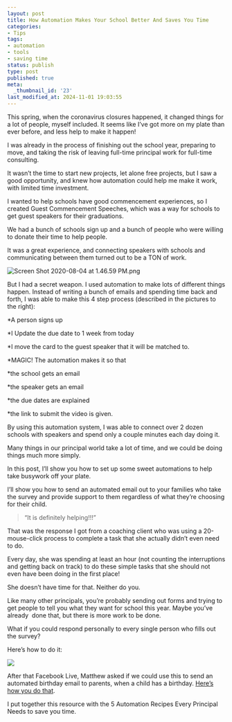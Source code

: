 ```yaml
---
layout: post
title: How Automation Makes Your School Better And Saves You Time
categories:
- Tips
tags:
- automation
- tools
- saving time
status: publish
type: post
published: true
meta:
  _thumbnail_id: '23'
last_modified_at: 2024-11-01 19:03:55
---
```


This spring, when the coronavirus closures happened, it changed things for a lot of people, myself included. It seems like I’ve got more on my plate than ever before, and less help to make it happen! 

I was already in the process of finishing out the school year, preparing to move, and taking the risk of leaving full-time principal work for full-time consulting. 

It wasn’t the time to start new projects, let alone free projects, but I saw a good opportunity, and knew how automation could help me make it work, with limited time investment.

I wanted to help schools have good commencement experiences, so I created Guest Commencement Speeches, which was a way for schools to get guest speakers for their graduations. 

We had a bunch of schools sign up and a bunch of people who were willing to donate their time to help people. 

It was a great experience, and connecting speakers with schools and communicating between them turned out to be a TON of work. 

































































  

    
  
    
![Screen Shot 2020-08-04 at 1.46.59 PM.png](/squarespace_images/content_v1_4fffa949e4b0b4590d67b4e7_1600101125453-XTNPBKWVSF1L28PAD6U4_Screen+Shot+2020-08-04+at+1.46.59+PM.png_)
  


  





But I had a secret weapon. I used automation to make lots of different things happen. Instead of writing a bunch of emails and spending time back and forth, I was able to make this 4 step process (described in the pictures to the right): 

*A person signs up


*I Update the due date to 1 week from today


*I move the card to the guest speaker that it will be matched to.


*MAGIC! The automation makes it so that

*the school gets an email


*the speaker gets an email


*the due dates are explained


*the link to submit the video is given.





































By using this automation system, I was able to connect over 2 dozen schools with speakers and spend only a couple minutes each day doing it. 

Many things in our principal world take a lot of time, and we could be doing things much more simply. 

In this post, I’ll show you how to set up some sweet automations to help take busywork off your plate. 

I’ll show you how to send an automated email out to your families who take the survey and provide support to them regardless of what they’re choosing for their child. 

>“It is definitely helping!!!” 


That was the response I got from a coaching client who was using a 20-mouse-click process to complete a task that she actually didn’t even need to do. 

Every day, she was spending at least an hour (not counting the interruptions and getting back on track) to do these simple tasks that she should not even have been doing in the first place! 

She doesn’t have time for that. Neither do you. 

Like many other principals, you’re probably sending out forms and trying to get people to tell you what they want for school this year. Maybe you’ve already  done that, but there is more work to be done. 

What if you could respond personally to every single person who fills out the survey? 

Here’s how to do it:























![](/squarespace_images/content_v1_4fffa949e4b0b4590d67b4e7_1600102924930-0VC7D3NL39FLICRF9XPX_IMG_31C61D882E06-1.jpeg_)


After that Facebook Live, Matthew asked if we could use this to send an automated birthday email to parents, when a child has a birthday. 
[Here’s how you do that](https://zapier.com/apps/gmail/integrations/google-calendar/288/wish-clients-happy-birthday-with-an-automated-email-from-your-gmail-inbox). 

I put together this resource with the 5 Automation Recipes Every Principal Needs to save you time. 
